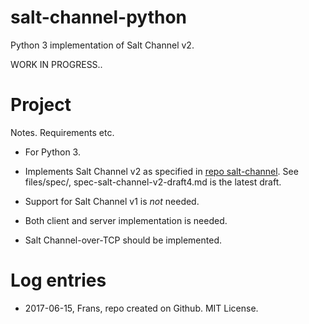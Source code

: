 salt-channel-python
===================

Python 3 implementation of Salt Channel v2.

WORK IN PROGRESS..


Project
=======

Notes. Requirements etc.

* For Python 3.

* Implements Salt Channel v2 as specified in 
  [repo salt-channel](https://github.com/assaabloy-ppi/salt-channel).
  See files/spec/, spec-salt-channel-v2-draft4.md is the latest draft.

* Support for Salt Channel v1 is *not* needed.

* Both client and server implementation is needed.

* Salt Channel-over-TCP should be implemented.


Log entries
===========

* 2017-06-15, Frans, repo created on Github. MIT License. 


